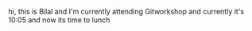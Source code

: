 hi, this is Bilal and I'm currently attending Gitworkshop and currently it's 10:05
and now its time to lunch

